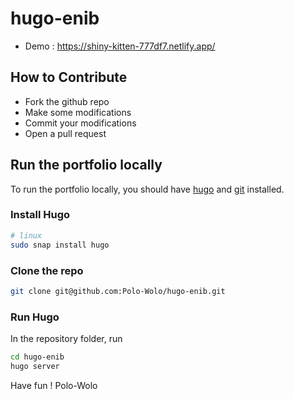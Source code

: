 # hugo-enib

* Demo : https://shiny-kitten-777df7.netlify.app/

## How to Contribute

* Fork the github repo
* Make some modifications
* Commit your modifications
* Open a pull request

## Run the portfolio locally
To run the portfolio locally, you should have [hugo](https://gohugo.io) and [git](https://git-scm.com/) installed.

### Install Hugo
```bash
# linux
sudo snap install hugo
```
### Clone the repo
```bash
git clone git@github.com:Polo-Wolo/hugo-enib.git
```
### Run Hugo
In the repository folder, run
```bash
cd hugo-enib
hugo server
```

Have fun ! Polo-Wolo